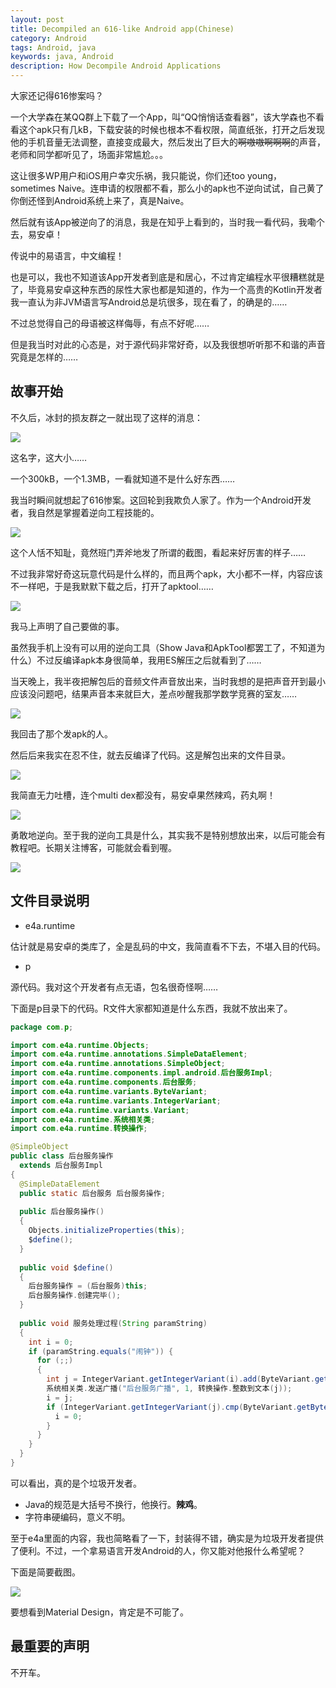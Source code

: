 ```yaml
---
layout: post
title: Decompiled an 616-like Android app(Chinese)
category: Android
tags: Android, java
keywords: java, Android
description: How Decompile Android Applications
---
```



大家还记得616惨案吗？

一个大学森在某QQ群上下载了一个App，叫“QQ悄悄话查看器”，该大学森也不看看这个apk只有几kB，下载安装的时候也根本不看权限，简直纸张，打开之后发现他的手机音量无法调整，直接变成最大，然后发出了巨大的~~啊嗷嗷啊啊啊~~的声音，老师和同学都听见了，场面非常尴尬。。。

这让很多WP用户和iOS用户幸灾乐祸，我只能说，你们还too young，sometimes Naive。连申请的权限都不看，那么小的apk也不逆向试试，自己黄了你倒还怪到Android系统上来了，真是Naive。

然后就有该App被逆向了的消息，我是在知乎上看到的，当时我一看代码，我嘞个去，易安卓！

传说中的易语言，中文编程！

也是可以，我也不知道该App开发者到底是和居心，不过肯定编程水平很糟糕就是了，毕竟易安卓这种东西的尿性大家也都是知道的，作为一个高贵的Kotlin开发者我一直认为非JVM语言写Android总是坑很多，现在看了，的确是的……

不过总觉得自己的母语被这样侮辱，有点不好呢……

但是我当时对此的心态是，对于源代码非常好奇，以及我很想听听那不和谐的声音究竟是怎样的……

## 故事开始

不久后，冰封的损友群之一就出现了这样的消息：

<p><img src="/../../../assets/images/andr/decode/1.png" align="center"></p>

这名字，这大小……

一个300kB，一个1.3MB，一看就知道不是什么好东西……

我当时瞬间就想起了616惨案。这回轮到我欺负人家了。作为一个Android开发者，我自然是掌握着逆向工程技能的。

<p><img src="/../../../assets/images/andr/decode/2.png" align="center"></p>

这个人恬不知耻，竟然班门弄斧地发了所谓的截图，看起来好厉害的样子……

不过我非常好奇这玩意代码是什么样的，而且两个apk，大小都不一样，内容应该不一样吧，于是我默默下载之后，打开了apktool……

<p><img src="/../../../assets/images/andr/decode/3.png" align="center"></p>

我马上声明了自己要做的事。

虽然我手机上没有可以用的逆向工具（Show Java和ApkTool都罢工了，不知道为什么）不过反编译apk本身很简单，我用ES解压之后就看到了……

当天晚上，我半夜把解包后的音频文件声音放出来，当时我想的是把声音开到最小应该没问题吧，结果声音本来就巨大，差点吵醒我那学数学竞赛的室友……

<p><img src="/../../../assets/images/andr/decode/4.png" align="center"></p>

我回击了那个发apk的人。

然后后来我实在忍不住，就去反编译了代码。这是解包出来的文件目录。

<p><img src="/../../../assets/images/andr/decode/5.png" align="center"></p>

我简直无力吐槽，连个multi dex都没有，易安卓果然辣鸡，药丸啊！

<p><img src="/../../../assets/images/andr/decode/6.png" align="center"></p>

勇敢地逆向。至于我的逆向工具是什么，其实我不是特别想放出来，以后可能会有教程吧。长期关注博客，可能就会看到喔。

<p><img src="/../../../assets/images/andr/decode/7.png" align="center"></p>

## 文件目录说明

- e4a.runtime

估计就是易安卓的类库了，全是乱码的中文，我简直看不下去，不堪入目的代码。

- p

源代码。我对这个开发者有点无语，包名很奇怪啊……

下面是p目录下的代码。R文件大家都知道是什么东西，我就不放出来了。

```java
package com.p;

import com.e4a.runtime.Objects;
import com.e4a.runtime.annotations.SimpleDataElement;
import com.e4a.runtime.annotations.SimpleObject;
import com.e4a.runtime.components.impl.android.后台服务Impl;
import com.e4a.runtime.components.后台服务;
import com.e4a.runtime.variants.ByteVariant;
import com.e4a.runtime.variants.IntegerVariant;
import com.e4a.runtime.variants.Variant;
import com.e4a.runtime.系统相关类;
import com.e4a.runtime.转换操作;

@SimpleObject
public class 后台服务操作
  extends 后台服务Impl
{
  @SimpleDataElement
  public static 后台服务 后台服务操作;
  
  public 后台服务操作()
  {
    Objects.initializeProperties(this);
    $define();
  }
  
  public void $define()
  {
    后台服务操作 = (后台服务)this;
    后台服务操作.创建完毕();
  }
  
  public void 服务处理过程(String paramString)
  {
    int i = 0;
    if (paramString.equals("闹钟")) {
      for (;;)
      {
        int j = IntegerVariant.getIntegerVariant(i).add(ByteVariant.getByteVariant((byte)1)).getInteger();
        系统相关类.发送广播("后台服务广播", 1, 转换操作.整数到文本(j));
        i = j;
        if (IntegerVariant.getIntegerVariant(j).cmp(ByteVariant.getByteVariant((byte)1)) == 0) {
          i = 0;
        }
      }
    }
  }
}
```

可以看出，真的是个垃圾开发者。

+ Java的规范是大括号不换行，他换行。**辣鸡**。
+ 字符串硬编码，意义不明。

至于e4a里面的内容，我也简略看了一下，封装得不错，确实是为垃圾开发者提供了便利。不过，一个拿易语言开发Android的人，你又能对他报什么希望呢？

下面是简要截图。

<p><img src="/../../../assets/images/andr/decode/8.png" align="center"></p>

要想看到Material Design，肯定是不可能了。

## 最重要的声明

不开车。

